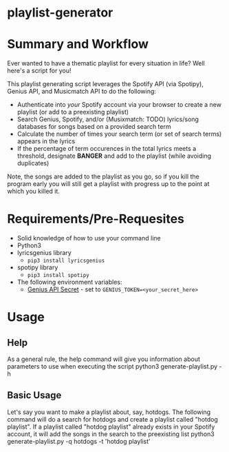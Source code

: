 # playlist-generator
# Summary and Workflow
Ever wanted to have a thematic playlist for every situation in life? Well here's a script for you!

This playlist generating script leverages the Spotify API (via Spotipy), Genius API, and Musicmatch API to do the following:
* Authenticate into *your* Spotify account via your browser to create a new playlist (or add to a preexisting playlist)
* Search Genius, Spotify, and/or (Musixmatch: TODO) lyrics/song databases for songs based on a provided search term
* Calculate the number of times your search term (or set of search terms) appears in the lyrics
* If the percentage of term occurences in the total lyrics meets a threshold, designate **BANGER** and add to the playlist (while avoiding duplicates)

Note, the songs are added to the playlist as you go, so if you kill the program early you will still get a playlist with progress up to the point at which you killed it. 

# Requirements/Pre-Requesites 
* Solid knowledge of how to use your command line
* Python3 
* lyricsgenius library 
  * `pip3 install lyricsgenius`
* spotipy library 
  * `pip3 install spotipy`
* The following environment variables:
  * [Genius API Secret](https://genius.com/signup_or_login) - set to `GENIUS_TOKEN=<your_secret_here>`
  
# Usage

## Help
As a general rule, the help command will give you information about parameters to use when executing the script
    python3 generate-playlist.py -h

## Basic Usage
Let's say you want to make a playlist about, say, hotdogs. The following command will do a search for hotdogs and create a playlist called "hotdog playlist". If a playlist called "hotdog playlist" already exists in your Spotify account, it will add the songs in the search to the preexisting list
    python3 generate-playlist.py -q hotdogs -t 'hotdog playlist'

